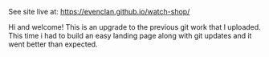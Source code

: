 See site live at: https://evenclan.github.io/watch-shop/

Hi and welcome! This is an upgrade to the previous git work that I uploaded. 
This time i had to build an easy landing page along with git updates and it went better than expected. 
